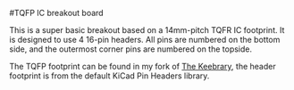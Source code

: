 #TQFP IC breakout board

This is a super basic breakout based on a 14mm-pitch TQFR IC footprint. It is designed to use 4 16-pin headers. All pins are numbered on the bottom side, and the outermost corner pins are numbered on the topside.

The TQFP footprint can be found in my fork of [The Keebrary](https://github.com/hineybush/TheKeebrary.pretty), the header footprint is from the default KiCad Pin Headers library.
